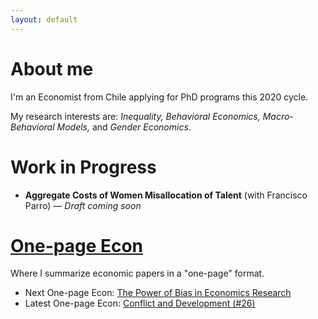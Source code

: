 ```yaml
---
layout: default
---
```


# About me

I'm an Economist from Chile applying for PhD programs this 2020 cycle.

My research interests are: *Inequality, Behavioral Economics, Macro-Behavioral Models,* and *Gender Economics*.

# Work in Progress

* **Aggregate Costs of Women Misallocation of Talent** (with Francisco Parro) — *Draft coming soon*

# [One-page Econ](./one-pageecon.html)

Where I summarize economic papers in a "one-page" format. 

* Next One-page Econ: [The Power of Bias in Economics Research](https://onlinelibrary.wiley.com/doi/abs/10.1111/ecoj.12461)
* Latest One-page Econ: [Conflict and Development (#26)](https://jjgecon.github.io/assets/ope_pdf/Conflict%20and%20Development%20(Ray%202017).pdf)


